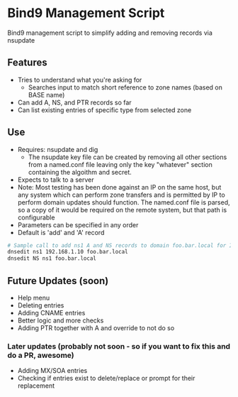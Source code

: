 # Bind9 Management Script

Bind9 management script to simplify adding and removing records via nsupdate

## Features

- Tries to understand what you're asking for
  - Searches input to match short reference to zone names (based on BASE name)
- Can add A, NS, and PTR records so far
- Can list existing entries of specific type from selected zone

## Use

- Requires: nsupdate and dig
  - The nsupdate key file can be created by removing all other sections from a named.conf file leaving only the key "whatever" section containing the algoithm and secret.
- Expects to talk to a server 
- Note: Most testing has been done against an IP on the same host, but any system which can perform zone transfers and is permitted by IP to perform domain updates should function. The named.conf file is parsed, so a copy of it would be required on the remote system, but that path is configurable
- Parameters can be specified in any order
- Default is 'add' and 'A' record

```sh
# Sample call to add ns1 A and NS records to domain foo.bar.local for IP 192.168.1.10
dnsedit ns1 192.168.1.10 foo.bar.local
dnsedit NS ns1 foo.bar.local
```

## Future Updates (soon)

- Help menu
- Deleting entries
- Adding CNAME entries
- Better logic and more checks
- Adding PTR together with A and override to not do so

### Later updates (probably not soon - so if you want to fix this and do a PR, awesome)
- Adding MX/SOA entries 
- Checking if entries exist to delete/replace or prompt for their replacement

